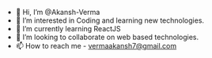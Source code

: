 - 👋 Hi, I’m @Akansh-Verma
- 👀 I’m interested in Coding and learning new technologies.
- 🌱 I’m currently learning ReactJS
- 💞️ I’m looking to collaborate on web based technologies.
- 📫 How to reach me - vermaakansh7@gmail.com

<!---
Akansh-Verma/Akansh-Verma is a ✨ special ✨ repository because its `README.md` (this file) appears on your GitHub profile.
You can click the Preview link to take a look at your changes.
--->
